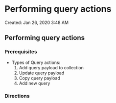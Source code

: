 # Performing query actions

Created: Jan 26, 2020 3:48 AM

## Performing query actions

### Prerequisites

- Types of Query actions:
    1. Add query payload to collection
    2. Update query payload
    3. Copy query payload
    4. Add new query

### Directions
